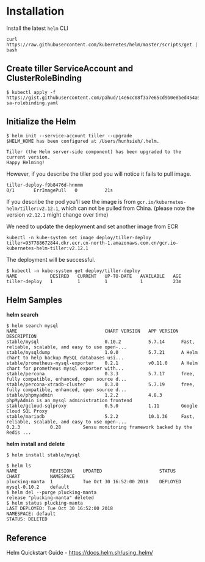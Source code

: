 # Installation


Install the latest `helm` CLI
```
curl https://raw.githubusercontent.com/kubernetes/helm/master/scripts/get | bash
```

## Create tiller ServiceAccount and ClusterRoleBinding

```
$ kubectl apply -f https://gist.githubusercontent.com/pahud/14e6cc08f3a7e65cd9b0e8bed454a901/raw/954d71614dda911c4f7960f0d18687fa1ea093fa/helm-sa-rolebinding.yaml
```



## Initialize the Helm

```
$ helm init --service-account tiller --upgrade
$HELM_HOME has been configured at /Users/hunhsieh/.helm.

Tiller (the Helm server-side component) has been upgraded to the current version.
Happy Helming!

```


However, if you describe the tiller pod you will notice it fails to pull image.


```
tiller-deploy-f9b8476d-hnnmm                                              0/1       ErrImagePull   0          21s
```

If you describe the pod you'll see the image is from `gcr.io/kubernetes-helm/tiller:v2.12.1`, which can not be pulled from China. (please note the version `v2.12.1` might change over time)


We need to update the deployment and set another image from ECR

```
kubectl -n kube-system set image deploy/tiller-deploy tiller=937788672844.dkr.ecr.cn-north-1.amazonaws.com.cn/gcr.io-kubernetes-helm-tiller:v2.12.1
```

The deployment will be successful.
```
$ kubectl -n kube-system get deploy/tiller-deploy
NAME            DESIRED   CURRENT   UP-TO-DATE   AVAILABLE   AGE
tiller-deploy   1         1         1            1           23m
```

## Helm Samples

**helm search**
```
$ helm search mysql
NAME                            	CHART VERSION	APP VERSION	DESCRIPTION
stable/mysql                    	0.10.2       	5.7.14     	Fast, reliable, scalable, and easy to use open-...
stable/mysqldump                	1.0.0        	5.7.21     	A Helm chart to help backup MySQL databases usi...
stable/prometheus-mysql-exporter	0.2.1        	v0.11.0    	A Helm chart for prometheus mysql exporter with...
stable/percona                  	0.3.3        	5.7.17     	free, fully compatible, enhanced, open source d...
stable/percona-xtradb-cluster   	0.3.0        	5.7.19     	free, fully compatible, enhanced, open source d...
stable/phpmyadmin               	1.2.2        	4.8.3      	phpMyAdmin is an mysql administration frontend
stable/gcloud-sqlproxy          	0.5.0        	1.11       	Google Cloud SQL Proxy
stable/mariadb                  	5.2.2        	10.1.36    	Fast, reliable, scalable, and easy to use open-...                   	0.2.3        	0.28       	Sensu monitoring framework backed by the Redis ...
```

**helm install and delete**
```
$ helm install stable/mysql
```


```
$ helm ls
NAME          	REVISION	UPDATED                 	STATUS  	CHART       	NAMESPACE
plucking-manta	1       	Tue Oct 30 16:52:00 2018	DEPLOYED	mysql-0.10.2	default
$ helm del --purge plucking-manta
release "plucking-manta" deleted
$ helm status plucking-manta
LAST DEPLOYED: Tue Oct 30 16:52:00 2018
NAMESPACE: default
STATUS: DELETED
```

## Reference

Helm Quickstart Guide - https://docs.helm.sh/using_helm/
